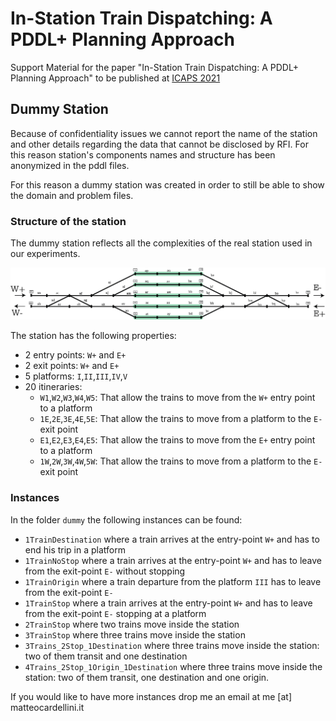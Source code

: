 # In-Station Train Dispatching: A PDDL+ Planning Approach
Support Material for the paper "In-Station Train Dispatching: A PDDL+ Planning Approach" to be published at [ICAPS 2021](https://github.com/mattecarde/icaps2021.git)


## Dummy Station
Because of confidentiality issues we cannot report the name of the station and other details regarding the data that cannot be disclosed by RFI. For this reason station's components names and structure has been anonymized in the pddl files.

For this reason a dummy station was created in order to still be able to show the domain and problem files.

### Structure of the station
The dummy station reflects all the complexities of the real station used in our experiments.

![](./dummy/dummy-station.png)

The station has the following properties:

* 2 entry points: `W+` and `E+`
* 2 exit points: `W+` and `E+`
* 5 platforms: `I`,`II`,`III`,`IV`,`V`
* 20 itineraries: 
	* `W1`,`W2`,`W3`,`W4`,`W5`: That allow the trains to move from the `W+` entry point to a platform
	* `1E`,`2E`,`3E`,`4E`,`5E`: That allow the trains to move from a platform to the `E-` exit point
	* `E1`,`E2`,`E3`,`E4`,`E5`: That allow the trains to move from the `E+` entry point to a platform
	* `1W`,`2W`,`3W`,`4W`,`5W`: That allow the trains to move from a platform to the `E-` exit point

### Instances
In the folder `dummy` the following instances can be found:

* `1TrainDestination` where a train arrives at the entry-point `W+` and has to end his trip in a platform
* `1TrainNoStop` where a train arrives at the entry-point `W+` and has to leave from the exit-point `E-` without stopping
* `1TrainOrigin` where a train departure from the platform `III` has to leave from the exit-point `E-` 
* `1TrainStop` where a train arrives at the entry-point `W+` and has to leave from the exit-point `E-` stopping at a platform
* `2TrainStop` where two trains move inside the station
* `3TrainStop` where three trains move inside the station
* `3Trains_2Stop_1Destination` where three trains move inside the station: two of them transit and one destination
* `4Trains_2Stop_1Origin_1Destination` where three trains move inside the station: two of them transit, one destination and one origin.


If you would like to have more instances drop me an email at me [at] matteocardellini.it


